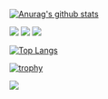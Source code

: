 [![Anurag's github stats](https://github-readme-stats.vercel.app/api?username=Trojain)](https://github.com/Trojain)   


<p> 
  <img src="https://img.shields.io/badge/-JavaScript-oringe?style=flat-square&logo=javascript" />
  <img src="https://img.shields.io/badge/-HTML5-E34F26?style=flat-square&logo=html5&logoColor=white" /> 
  <img src="https://img.shields.io/badge/-CSS3-1572B6?style=flat-square&logo=css3" />  
</p>

[![Top Langs](https://github-readme-stats.vercel.app/api/top-langs/?username=Trojain&layout=compact)](https://github.com/Trojain)

[![trophy](https://github-profile-trophy.vercel.app/?username=Trojain&margin-w=15&margin-h=15)](https://github.com/Trojain)

 <img src="https://stats.justsong.cn/api/csdn?id=x550392236">

